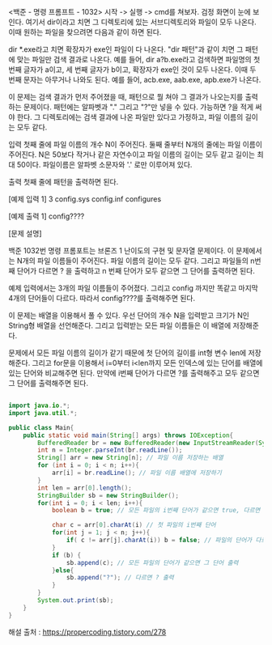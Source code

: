 <백준 - 명령 프롬프트 - 1032>
시작 -> 실행 -> cmd를 쳐보자. 검정 화면이 눈에 보인다. 여기서 dir이라고 치면 그 디렉토리에 있는 서브디렉토리와 파일이 모두 나온다. 이때 원하는 파일을 찾으려면 다음과 같이 하면 된다.

dir *.exe라고 치면 확장자가 exe인 파일이 다 나온다. "dir 패턴"과 같이 치면 그 패턴에 맞는 파일만 검색 결과로 나온다. 예를 들어, dir a?b.exe라고 검색하면 파일명의 첫 번째 글자가 a이고, 세 번째 글자가 b이고, 확장자가 exe인 것이 모두 나온다. 이때 두 번째 문자는 아무거나 나와도 된다. 예를 들어, acb.exe, aab.exe, apb.exe가 나온다.

이 문제는 검색 결과가 먼저 주어졌을 때, 패턴으로 뭘 쳐야 그 결과가 나오는지를 출력하는 문제이다. 패턴에는 알파벳과 "." 그리고 "?"만 넣을 수 있다. 가능하면 ?을 적게 써야 한다. 그 디렉토리에는 검색 결과에 나온 파일만 있다고 가정하고, 파일 이름의 길이는 모두 같다.

입력
첫째 줄에 파일 이름의 개수 N이 주어진다. 둘째 줄부터 N개의 줄에는 파일 이름이 주어진다. N은 50보다 작거나 같은 자연수이고 파일 이름의 길이는 모두 같고 길이는 최대 50이다. 파일이름은 알파벳 소문자와 '.' 로만 이루어져 있다.

출력
첫째 줄에 패턴을 출력하면 된다.

[예제 입력 1] 
3
config.sys
config.inf
configures

[예제 출력 1]
config????



[문제 설명]

백준 1032번 명령 프롬포트는 브론즈 1 난이도의 구현 및 문자열 문제이다. 이 문제에서는 N개의 파일 이름들이 주어진다. 파일 이름의 길이는 모두 같다. 그리고 파일들의 n번째 단어가 다르면 ? 을 출력하고 n 번째 단어가 모두 같으면 그 단어를 출력하면 된다.

예제 입력에서는 3개의 파일 이름들이 주어졌다. 그리고 config 까지만 똑같고 마지막 4개의 단어들이 다르다. 따라서 config????를 출력해주면 된다.

이 문제는 배열을 이용해서 풀 수 있다. 우선 단어의 개수 N을 입력받고 크기가 N인 String형 배열을 선언해준다. 그리고 입력받는 모든 파일 이름들은 이 배열에 저장해준다.

문제에서 모든 파일 이름의 길이가 같기 때문에 첫 단어의 길이를 int형 변수 len에 저장해준다. 그리고 for문을 이용해서 i=0부터 i<len까지 모든 인덱스에 있는 단어를 배열에 있는 단어와 비교해주면 된다. 만약에 i번째 단어가 다르면 ?를 출력해주고 모두 같으면 그 단어를 출력해주면 된다.




```java

import java.io.*;
import java.util.*;

public class Main{
    public static void main(String[] args) throws IOException{
        BufferedReader br = new BufferedReader(new InputStreamReader(System.in));
        int n = Integer.parseInt(br.readLine());
        String[] arr = new String[n]; // 파일 이름 저장하는 배열
        for (int i = 0; i < n; i++){
            arr[i] = br.readLine(); // 파일 이름 배열에 저장하기
        }
        int len = arr[0].length();
        StringBuilder sb = new StringBuilder();
        for(int i = 0; i < len; i++){
            boolean b = true; // 모든 파일의 i번째 단어가 같으면 true, 다르면 false

            char c = arr[0].charAt(i) // 첫 파일의 i번째 단어
            for(int j = 1; j < n; j++){
                if( c != arr[j].charAt(i)) b = false; // 파일의 단어가 다르면 false로 바꿔주기
            }
            if (b) {
                sb.append(c); // 모든 파일의 단어가 같으면 그 단어 출력
            }else{
                sb.append("?"); // 다르면 ? 출력
            }
        }
        System.out.print(sb);
    }
}

```



해설 출처 : https://propercoding.tistory.com/278
